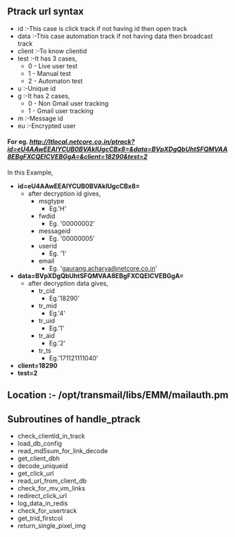 
## Ptrack url syntax
- id	:-This case is click track if not having id then open track
- data	:-This case automation track if not having data then broadcast track
- client	:-To know clientid
- test	:-It has 3 cases,
  - 0 - Live user test
  - 1 - Manual test
  - 2 - Automaton test
- u	:-Unique id
- g	:-It has 2 cases,
  - 0 - Non Gmail user tracking
  - 1 - Gmail user tracking
- m	:-Message id
- eu	:-Encrypted user

#### For eg. *http://ltlocal.netcore.co.in/ptrack?id=eU4AAwEEAlYCUB0BVAkIUgcCBx8=&data=BVpXDgQbUhtSFQMVAA8EBgFXCQEICVEBGgA=&client=18290&test=2* 
  In this Example,
- **id=eU4AAwEEAlYCUB0BVAkIUgcCBx8=** 
  - after decryption id gives,
    - msgtype  
      - Eg.'H' 
    - fwdid
      - Eg. '00000002'
    - messageid
      - Eg. '00000005'
    - userid
      - Eg. '1'
    - email
      - Eg. 'gaurang.acharya@netcore.co.in'
- **data=BVpXDgQbUhtSFQMVAA8EBgFXCQEICVEBGgA=**
  - after decryption data gives,
    - tr_cid 
      - Eg.'18290'
    - tr_mid  
      - Eg.'4'
    - tr_uid  
      - Eg.'1'
    - tr_aid  
      - Eg.'2'
    - tr_ts   
      - Eg.'171121111040'
- **client=18290**
- **test=2**
 
## Location :- /opt/transmail/libs/EMM/mailauth.pm

## Subroutines of handle_ptrack
- check_clientid_in_track
- load_db_config
- read_md5sum_for_link_decode
- get_client_dbh
- decode_uniqueid
- get_click_url
- read_url_from_client_db
- check_for_mv_vm_links
- redirect_click_url
- log_data_in_redis
- check_for_usertrack
- get_trid_firstcol
- return_single_pixel_img
